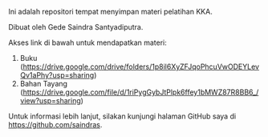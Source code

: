 ﻿Ini adalah repositori tempat menyimpan materi pelatihan KKA.

Dibuat oleh Gede Saindra Santyadiputra.

Akses link di bawah untuk mendapatkan materi:
1. Buku (https://drive.google.com/drive/folders/1p8il6XyZFJqoPhcuVwODEYLevQv1aPhy?usp=sharing)
2. Bahan Tayang (https://drive.google.com/file/d/1riPygGybJtPlpk6ffey1bMWZ87R8BB6_/view?usp=sharing)

Untuk informasi lebih lanjut, silakan kunjungi halaman GitHub saya di https://github.com/saindras.

